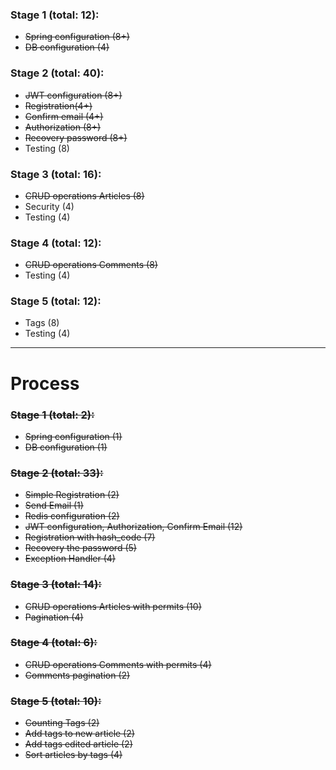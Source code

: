### Stage 1 (total: 12):
- ~~Spring configuration (8+)~~
- ~~DB configuration (4)~~

### Stage 2 (total: 40):
- ~~JWT configuration (8+)~~
- ~~Registration(4+)~~
- ~~Confirm email (4+)~~
- ~~Authorization (8+)~~
- ~~Recovery password (8+)~~
- Testing (8)

### Stage 3 (total: 16):
- ~~CRUD operations Articles (8)~~
- Security (4)
- Testing (4)

### Stage 4 (total: 12):
- ~~CRUD operations Comments (8)~~
- Testing (4)

### Stage 5 (total: 12):
- Tags (8)
- Testing (4)

***
# Process

### ~~Stage 1 (total: 2):~~
- ~~Spring configuration (1)~~
- ~~DB configuration (1)~~

### ~~Stage 2 (total: 33):~~
- ~~Simple Registration (2)~~
- ~~Send Email (1)~~
- ~~Redis configuration (2)~~
- ~~JWT configuration, Authorization, Confirm Email (12)~~
- ~~Registration with hash_code (7)~~
- ~~Recovery the password (5)~~
- ~~Exception Handler (4)~~

### ~~Stage 3 (total: 14):~~
- ~~CRUD operations Articles with permits (10)~~
- ~~Pagination (4)~~

### ~~Stage 4 (total: 6):~~
- ~~CRUD operations Comments with permits (4)~~
- ~~Comments pagination (2)~~

### ~~Stage 5 (total: 10):~~
- ~~Counting Tags (2)~~
- ~~Add tags to new article (2)~~
- ~~Add tags edited article (2)~~
- ~~Sort articles by tags (4)~~
